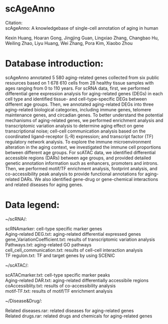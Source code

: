 # scAgeAnno

Citation:  
scAgeAnno: A knowledgebase of single-cell annotation of aging in human

Kexin Huang, Hoaran Gong, Jingjing Guan, Lingxiao Zhang, Changbao Hu, Weiling Zhao, Liyu Huang, Wei Zhang, Pora Kim, Xiaobo Zhou


# Database introduction:

scAgeAnno annotated 5 580 aging-related genes collected from six public resources based on 1 678 610 cells from 28 healthy tissue samples with ages ranging from 0 to 110 years.
For scRNA data, first, we performed differential gene expression analysis for aging-related genes (DEGs) in each cell type and identified tissue- and cell-type-specific DEGs between different age groups. 
Then, we annotated aging-related DEGs into three aging-related biological categories, including immune genes, telomere maintenance genes, and circadian genes. 
To better understand the potential mechanisms of aging-related genes, we performed enrichment analysis and transcriptomic variation analysis to determine aging effect on gene transcriptional noise; 
cell-cell communication analysis based on the coordinated ligand-receptor (L-R) expression; and transcript factor (TF) regulatory network analysis. 
To explore the immune microenvironment alteration in the aging context, we investigated the immune cell proportions between different age groups. 
For scATAC data, we identified differential accessible regions (DARs) between age groups, and provided detailed genetic annotation information such as enhancers, promoters and introns. 
Then, we performed motif/TF enrichment analysis, footprint analysis, and co-accessibility peak analysis to provide functional annotations for aging-related DARs. 
We also identified gene-drug or gene-chemical interactions and related diseases for aging genes. 



# Data legend:

~/scRNA/:

scRNAmarker: cell-type specific marker genes  
Aging-related DEG.txt: aging-related differential expressed genes  
gene_VariationCoefficient.txt: results of transcriptomic variation analysis  
Pathways.txt: aging-related GO pathways  
cell_cell_communication.txt: results of cell-cell interaction analysis  
TF regulon.txt: TF and target genes by using SCENIC  

~/scATAC/:

scATACmarker.txt: cell-type specific marker peaks  
Aging-related DAR.txt: aging-related differentially accessibile regions  
coAccessiblity.txt: results of co-accessibility analysis  
motif-TF.txt: results of motif/TF enrichment analysis  

~/Disease&Drug/:

Related diseases.rar: related diseases for aging-related genes  
Related drugs.rar: related drugs and chemicals for aging-related genes  




